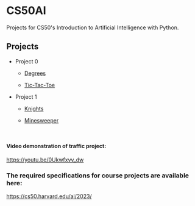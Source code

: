 # CS50AI
Projects for CS50's Introduction to Artificial Intelligence with Python.

## Projects

<ul>
  <li>Project 0
  	<ul>
    	<li>
        
[Degrees](https://github.com/nesus261/CS50AI/edit/main/)
        </li>
    	<li>
        
[Tic-Tac-Toe](https://github.com/nesus261/CS50AI/edit/main/)
        </li>
  	</ul>
  </li>
  <li>Project 1
  	<ul>
    	<li>
        
[Knights](https://github.com/nesus261/CS50AI/edit/main/)
        </li>
    	<li>
        
[Minesweeper](https://github.com/nesus261/CS50AI/edit/main/)
        </li>
  	</ul>
  </li>
</ul>
<br>

#### Video demonstration of traffic project:
https://youtu.be/0Ukwfxvv_dw

### The required specifications for course projects are available here:
https://cs50.harvard.edu/ai/2023/

